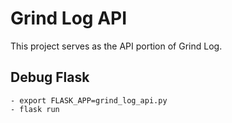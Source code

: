 # Grind Log API

This project serves as the API portion of Grind Log.

## Debug Flask

    - export FLASK_APP=grind_log_api.py
    - flask run